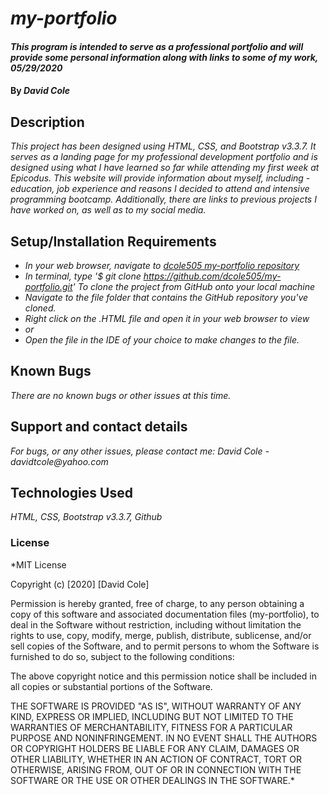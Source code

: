 # _my-portfolio_

#### _This program is intended to serve as a professional portfolio and will provide some personal information along with links to some of my work, 05/29/2020_

#### By _**David Cole**_

## Description

_This project has been designed using HTML, CSS, and Bootstrap v3.3.7. It serves as a landing page for my professional development portfolio and is designed using what
I have learned so far while attending my first week at Epicodus. This website will provide information about myself, including - education, job experience and reasons I decided
to attend and intensive programming bootcamp. Additionally, there are links to previous projects I have worked on, as well as to my social media._

## Setup/Installation Requirements

* _In your web browser, navigate to [dcole505 my-portfolio repository](https://github.com/dcole505/my-portfolio)_
* _In terminal, type '$ git clone https://github.com/dcole505/my-portfolio.git' To clone the project from GitHub onto your local machine_
* _Navigate to the file folder that contains the GitHub repository you've cloned._
* _Right click on the .HTML file and open it in your web browser to view_
* _or_
* _Open the file in the IDE of your choice to make changes to the file._


## Known Bugs

_There are no known bugs or other issues at this time._

## Support and contact details

_For bugs, or any other issues, please contact me: David Cole - davidtcole@yahoo.com_

## Technologies Used

_HTML, CSS, Bootstrap v3.3.7, Github_

### License

*MIT License

Copyright (c) [2020] [David Cole]

Permission is hereby granted, free of charge, to any person obtaining a copy
of this software and associated documentation files (my-portfolio), to deal
in the Software without restriction, including without limitation the rights
to use, copy, modify, merge, publish, distribute, sublicense, and/or sell
copies of the Software, and to permit persons to whom the Software is
furnished to do so, subject to the following conditions:

The above copyright notice and this permission notice shall be included in all
copies or substantial portions of the Software.

THE SOFTWARE IS PROVIDED "AS IS", WITHOUT WARRANTY OF ANY KIND, EXPRESS OR
IMPLIED, INCLUDING BUT NOT LIMITED TO THE WARRANTIES OF MERCHANTABILITY,
FITNESS FOR A PARTICULAR PURPOSE AND NONINFRINGEMENT. IN NO EVENT SHALL THE
AUTHORS OR COPYRIGHT HOLDERS BE LIABLE FOR ANY CLAIM, DAMAGES OR OTHER
LIABILITY, WHETHER IN AN ACTION OF CONTRACT, TORT OR OTHERWISE, ARISING FROM,
OUT OF OR IN CONNECTION WITH THE SOFTWARE OR THE USE OR OTHER DEALINGS IN THE
SOFTWARE.*